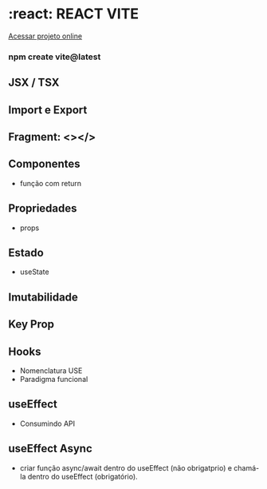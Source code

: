 # :react: REACT VITE
<a href='https://especializar-react.vercel.app/' title='Projeto online' target='_blank'>Acessar projeto online</a>
### npm create vite@latest
## JSX / TSX
## Import e Export
## Fragment: <></>
## Componentes
- função com return
## Propriedades
- props
## Estado
- useState
## Imutabilidade
## Key Prop
## Hooks
- Nomenclatura USE
- Paradigma funcional
## useEffect
- Consumindo API
## useEffect Async
- criar função async/await dentro do useEffect (não obrigatprio) e chamá-la dentro do useEffect (obrigatório).